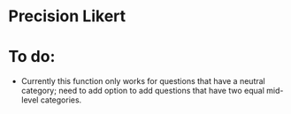 # Precision Likert

# To do:
 * Currently this function only works for questions that have a neutral category; need to add option to add questions that have two equal mid-level categories.
